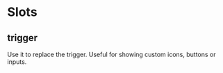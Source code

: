 # Slots

## trigger

Use it to replace the trigger. Useful for showing custom icons, buttons or inputs.
